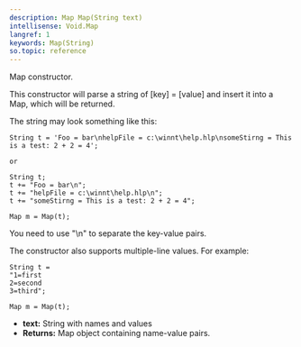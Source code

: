 ```yaml
---
description: Map Map(String text)
intellisense: Void.Map
langref: 1
keywords: Map(String)
so.topic: reference
---
```



Map constructor.

This constructor will parse a string of [key] = [value] and insert it into a Map, which will be returned.

The string may look something like this:

```crmscript
String t = 'Foo = bar\nhelpFile = c:\winnt\help.hlp\nsomeStirng = This is a test: 2 + 2 = 4';

or

String t;
t += "Foo = bar\n";
t += "helpFile = c:\winnt\help.hlp\n";
t += "someStirng = This is a test: 2 + 2 = 4";

Map m = Map(t);
```

You need to use "\n" to separate the key-value pairs.

The constructor also supports multiple-line values. For example:

```crmscript
String t = 
"1=first
2=second
3=third";

Map m = Map(t);
```



* **text:** String with names and values
* **Returns:** Map object containing name-value pairs.
